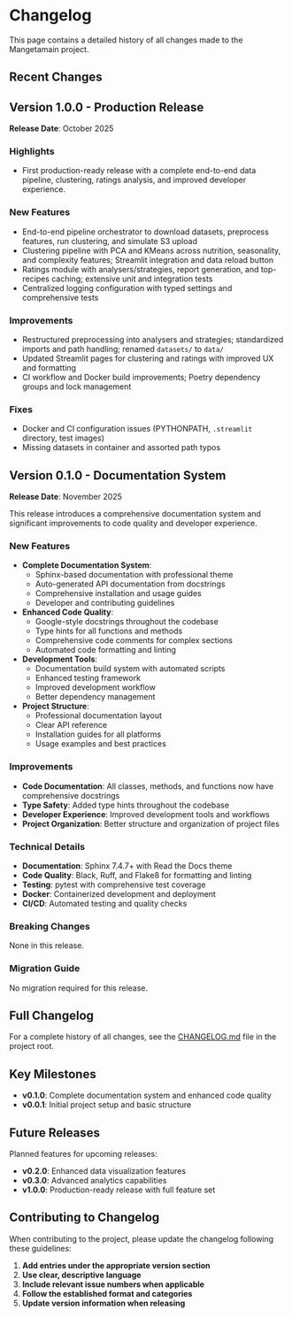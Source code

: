 # Changelog

This page contains a detailed history of all changes made to the Mangetamain project.

## Recent Changes

## Version 1.0.0 - Production Release

**Release Date**: October 2025

### Highlights

* First production-ready release with a complete end-to-end data pipeline, clustering, ratings analysis, and improved developer experience.

### New Features

* End-to-end pipeline orchestrator to download datasets, preprocess features, run clustering, and simulate S3 upload
* Clustering pipeline with PCA and KMeans across nutrition, seasonality, and complexity features; Streamlit integration and data reload button
* Ratings module with analysers/strategies, report generation, and top-recipes caching; extensive unit and integration tests
* Centralized logging configuration with typed settings and comprehensive tests

### Improvements

* Restructured preprocessing into analysers and strategies; standardized imports and path handling; renamed `datasets/` to `data/`
* Updated Streamlit pages for clustering and ratings with improved UX and formatting
* CI workflow and Docker build improvements; Poetry dependency groups and lock management

### Fixes

* Docker and CI configuration issues (PYTHONPATH, `.streamlit` directory, test images)
* Missing datasets in container and assorted path typos

## Version 0.1.0 - Documentation System

**Release Date**: November 2025

This release introduces a comprehensive documentation system and significant improvements to code quality and developer experience.

### New Features

* **Complete Documentation System**:
  - Sphinx-based documentation with professional theme
  - Auto-generated API documentation from docstrings
  - Comprehensive installation and usage guides
  - Developer and contributing guidelines
* **Enhanced Code Quality**:
  - Google-style docstrings throughout the codebase
  - Type hints for all functions and methods
  - Comprehensive code comments for complex sections
  - Automated code formatting and linting
* **Development Tools**:
  - Documentation build system with automated scripts
  - Enhanced testing framework
  - Improved development workflow
  - Better dependency management
* **Project Structure**:
  - Professional documentation layout
  - Clear API reference
  - Installation guides for all platforms
  - Usage examples and best practices

### Improvements

* **Code Documentation**: All classes, methods, and functions now have comprehensive docstrings
* **Type Safety**: Added type hints throughout the codebase
* **Developer Experience**: Improved development tools and workflows
* **Project Organization**: Better structure and organization of project files

### Technical Details

* **Documentation**: Sphinx 7.4.7+ with Read the Docs theme
* **Code Quality**: Black, Ruff, and Flake8 for formatting and linting
* **Testing**: pytest with comprehensive test coverage
* **Docker**: Containerized development and deployment
* **CI/CD**: Automated testing and quality checks

### Breaking Changes

None in this release.

### Migration Guide

No migration required for this release.

## Full Changelog

For a complete history of all changes, see the [CHANGELOG.md](../CHANGELOG.md) file in the project root.

## Key Milestones

* **v0.1.0**: Complete documentation system and enhanced code quality
* **v0.0.1**: Initial project setup and basic structure

## Future Releases

Planned features for upcoming releases:

* **v0.2.0**: Enhanced data visualization features
* **v0.3.0**: Advanced analytics capabilities
* **v1.0.0**: Production-ready release with full feature set

## Contributing to Changelog

When contributing to the project, please update the changelog following these guidelines:

1. **Add entries under the appropriate version section**
2. **Use clear, descriptive language**
3. **Include relevant issue numbers when applicable**
4. **Follow the established format and categories**
5. **Update version information when releasing**

